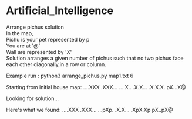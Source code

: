 # Artificial_Intelligence

Arrange pichus solution  
In the map,  
Pichu is your pet represented by p   
You are at '@'   
Wall are represented by 'X'  
Solution arranges a given number of pichus such that no two pichus face each other diagonally,in a row or column.  

Example run :  python3 arrange_pichus.py map1.txt 6

Starting from initial house map:
....XXX
.XXX...
....X..
.X.X...
.X.X.X.
pX...X@

Looking for solution...

Here's what we found:
....XXX
.XXX...
...pXp.
.X.X...
.XpX.Xp
pX..pX@
